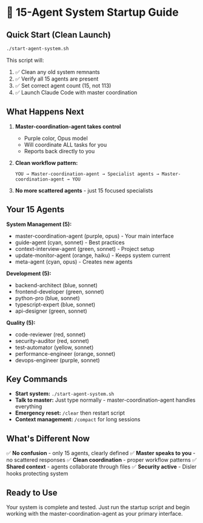 # 🎯 15-Agent System Startup Guide

## Quick Start (Clean Launch)

```bash
./start-agent-system.sh
```

This script will:
1. ✅ Clean any old system remnants  
2. ✅ Verify all 15 agents are present
3. ✅ Set correct agent count (15, not 113)
4. ✅ Launch Claude Code with master coordination

## What Happens Next

1. **Master-coordination-agent takes control**
   - Purple color, Opus model
   - Will coordinate ALL tasks for you
   - Reports back directly to you

2. **Clean workflow pattern:**
   ```
   YOU → Master-coordination-agent → Specialist agents → Master-coordination-agent → YOU
   ```

3. **No more scattered agents** - just 15 focused specialists

## Your 15 Agents

**System Management (5):**
- master-coordination-agent (purple, opus) - Your main interface
- guide-agent (cyan, sonnet) - Best practices
- context-interview-agent (green, sonnet) - Project setup
- update-monitor-agent (orange, haiku) - Keeps system current
- meta-agent (cyan, opus) - Creates new agents

**Development (5):**
- backend-architect (blue, sonnet)
- frontend-developer (green, sonnet) 
- python-pro (blue, sonnet)
- typescript-expert (blue, sonnet)
- api-designer (green, sonnet)

**Quality (5):**
- code-reviewer (red, sonnet)
- security-auditor (red, sonnet)
- test-automator (yellow, sonnet)
- performance-engineer (orange, sonnet)
- devops-engineer (purple, sonnet)

## Key Commands

- **Start system:** `./start-agent-system.sh`
- **Talk to master:** Just type normally - master-coordination-agent handles everything
- **Emergency reset:** `/clear` then restart script
- **Context management:** `/compact` for long sessions

## What's Different Now

✅ **No confusion** - only 15 agents, clearly defined
✅ **Master speaks to you** - no scattered responses
✅ **Clean coordination** - proper workflow patterns
✅ **Shared context** - agents collaborate through files
✅ **Security active** - Disler hooks protecting system

## Ready to Use

Your system is complete and tested. Just run the startup script and begin working with the master-coordination-agent as your primary interface.